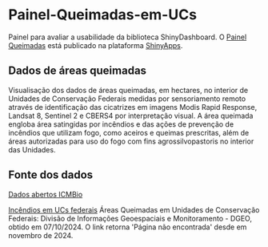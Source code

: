 # Painel-Queimadas-em-UCs
Painel para avaliar a usabilidade da biblioteca ShinyDashboard.
O [Painel Queimadas](https://bs1v8e-daniel-dambroski0c0defreitas.shinyapps.io/EstudoDataQua/) está publicado na plataforma [ShinyApps](https://www.shinyapps.io/). 
## Dados de áreas queimadas
Visualisação dos dados de áreas queimadas, em hectares, no interior de Unidades de Conservação Federais medidas por sensoriamento remoto através de identificação das cicatrizes em imagens Modis Rapid Response, Landsat 8, Sentinel 2 e CBERS4 por interpretação visual. A área queimada engloba área satingidas por incêndios e das ações de prevenção de incêndios que utilizam fogo, como aceiros e queimas prescritas, além de áreas autorizadas para uso do fogo com fins agrossilvopastoris no interior das Unidades.
## Fonte dos dados

[Dados abertos ICMBio](https://www.gov.br/icmbio/pt-br/acesso-a-informacao/dados-abertos)

[Incêndios em UCs federais](https://dados.gov.br/dados/conjuntos-dados/incendios-em-unidades-de-conservacao-federais) Áreas Queimadas em Unidades de Conservação Federais: Divisão de Informações Geoespaciais e Monitoramento - DGEO, obtido em 07/10/2024. O link retorna 'Página não encontrada' desde em novembro de 2024.


